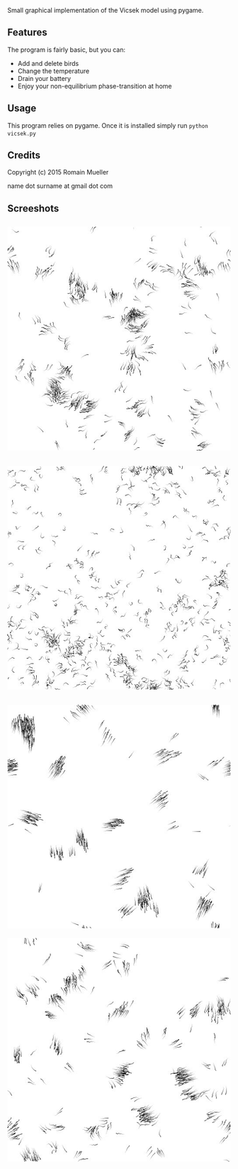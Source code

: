 Small graphical implementation of the Vicsek model using pygame.

Features
--------
The program is fairly basic, but you can:
- Add and delete birds
- Change the temperature
- Drain your battery
- Enjoy your non-equilibrium phase-transition at home

Usage
-----
This program relies on pygame. Once it is installed simply run
`python vicsek.py`

Credits
-------
Copyright (c) 2015 Romain Mueller

name dot surname at gmail dot com


Screeshots
----------
![screenshot1](screenshot1.jpeg)
---
![screenshot3](screenshot3.jpeg)
---
![screenshot4](screenshot4.jpeg)
---
![screenshot2](screenshot2.jpeg)
